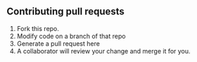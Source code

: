 ## Contributing pull requests
 1. Fork this repo.
 1. Modify code on a branch of that repo
 1. Generate a pull request here
 1. A collaborator will review your change and merge it for you.
